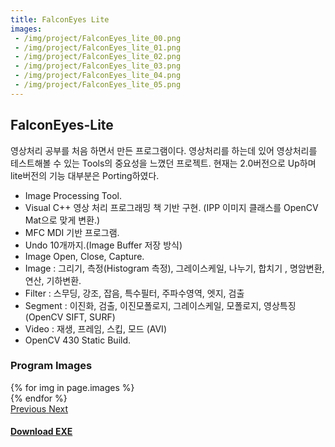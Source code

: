 ```yaml
---
title: FalconEyes Lite
images:
 - /img/project/FalconEyes_lite_00.png
 - /img/project/FalconEyes_lite_01.png
 - /img/project/FalconEyes_lite_02.png
 - /img/project/FalconEyes_lite_03.png
 - /img/project/FalconEyes_lite_04.png
 - /img/project/FalconEyes_lite_05.png
---
```


## FalconEyes-Lite
영상처리 공부를 처음 하면서 만든 프로그램이다. 영상처리를 하는데 있어 영상처리를 테스트해볼 수 있는 Tools의 중요성을 느꼈던 프로젝트. 현재는 2.0버전으로 Up하며 lite버전의 기능 대부분은 Porting하였다.

- Image Processing Tool.
- Visual C++ 영상 처리 프로그래밍 책 기반 구현.
  (IPP 이미지 클래스를 OpenCV Mat으로 맞게 변환.)
- MFC MDI 기반 프로그램.
- Undo 10개까지.(Image Buffer 저장 방식)
- Image Open, Close, Capture.
- Image : 그리기, 측정(Histogram 측정), 그레이스케일, 나누기, 합치기 , 명암변환, 연산, 기하변환.
- Filter : 스무딩, 강조, 잡음, 특수필터, 주파수영역, 엣지, 검출
- Segment : 이진화, 검출, 이진모폴로지, 그레이스케일, 모폴로지, 영상특징 (OpenCV SIFT, SURF)
- Video : 재생, 프레임, 스킵, 모드 (AVI)
- OpenCV 430 Static Build.
  
### Program Images

<div id="carouselExampleControls" class="carousel slide mb-4" data-ride="carousel">
    <div class="carousel-inner">
        {% for img in page.images %}
            <div class="carousel-item {% if forloop.first %}active{% endif %}">
                <img src="{{ img }}" class="d-block w-100" alt="">
            </div>
        {% endfor %}
    </div>
    <a class="carousel-control-prev" href="#carouselExampleControls" role="button" data-slide="prev">
        <span class="carousel-control-prev-icon" aria-hidden="true"></span>
        <span class="sr-only">Previous</span>
    </a>
    <a class="carousel-control-next" href="#carouselExampleControls" role="button" data-slide="next">
        <span class="carousel-control-next-icon" aria-hidden="true"></span>
        <span class="sr-only">Next</span>
    </a>
</div>

#### [Download EXE](https://github.com/FalconYD/FalconEyes-Lite/releases/download/lite/FalconEyes-Lite.exe)